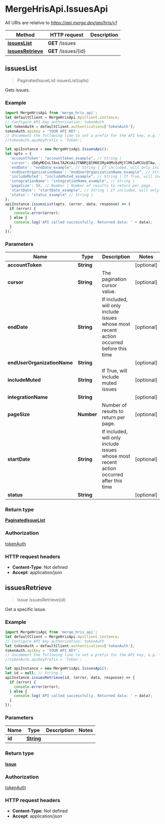 # MergeHrisApi.IssuesApi

All URIs are relative to *https://api.merge.dev/api/hris/v1*

Method | HTTP request | Description
------------- | ------------- | -------------
[**issuesList**](IssuesApi.md#issuesList) | **GET** /issues | 
[**issuesRetrieve**](IssuesApi.md#issuesRetrieve) | **GET** /issues/{id} | 



## issuesList

> PaginatedIssueList issuesList(opts)



Gets issues.

### Example

```javascript
import MergeHrisApi from 'merge_hris_api';
let defaultClient = MergeHrisApi.ApiClient.instance;
// Configure API key authorization: tokenAuth
let tokenAuth = defaultClient.authentications['tokenAuth'];
tokenAuth.apiKey = 'YOUR API KEY';
// Uncomment the following line to set a prefix for the API key, e.g. "Token" (defaults to null)
//tokenAuth.apiKeyPrefix = 'Token';

let apiInstance = new MergeHrisApi.IssuesApi();
let opts = {
  'accountToken': "accountToken_example", // String | 
  'cursor': cD0yMDIxLTAxLTA2KzAzJTNBMjQlM0E1My40MzQzMjYlMkIwMCUzQTAw, // String | The pagination cursor value.
  'endDate': "endDate_example", // String | If included, will only include issues whose most recent action occurred before this time
  'endUserOrganizationName': "endUserOrganizationName_example", // String | 
  'includeMuted': "includeMuted_example", // String | If True, will include muted issues
  'integrationName': "integrationName_example", // String | 
  'pageSize': 56, // Number | Number of results to return per page.
  'startDate': "startDate_example", // String | If included, will only include issues whose most recent action occurred after this time
  'status': "status_example" // String | 
};
apiInstance.issuesList(opts, (error, data, response) => {
  if (error) {
    console.error(error);
  } else {
    console.log('API called successfully. Returned data: ' + data);
  }
});
```

### Parameters


Name | Type | Description  | Notes
------------- | ------------- | ------------- | -------------
 **accountToken** | **String**|  | [optional] 
 **cursor** | **String**| The pagination cursor value. | [optional] 
 **endDate** | **String**| If included, will only include issues whose most recent action occurred before this time | [optional] 
 **endUserOrganizationName** | **String**|  | [optional] 
 **includeMuted** | **String**| If True, will include muted issues | [optional] 
 **integrationName** | **String**|  | [optional] 
 **pageSize** | **Number**| Number of results to return per page. | [optional] 
 **startDate** | **String**| If included, will only include issues whose most recent action occurred after this time | [optional] 
 **status** | **String**|  | [optional] 

### Return type

[**PaginatedIssueList**](PaginatedIssueList.md)

### Authorization

[tokenAuth](../README.md#tokenAuth)

### HTTP request headers

- **Content-Type**: Not defined
- **Accept**: application/json


## issuesRetrieve

> Issue issuesRetrieve(id)



Get a specific issue.

### Example

```javascript
import MergeHrisApi from 'merge_hris_api';
let defaultClient = MergeHrisApi.ApiClient.instance;
// Configure API key authorization: tokenAuth
let tokenAuth = defaultClient.authentications['tokenAuth'];
tokenAuth.apiKey = 'YOUR API KEY';
// Uncomment the following line to set a prefix for the API key, e.g. "Token" (defaults to null)
//tokenAuth.apiKeyPrefix = 'Token';

let apiInstance = new MergeHrisApi.IssuesApi();
let id = null; // String | 
apiInstance.issuesRetrieve(id, (error, data, response) => {
  if (error) {
    console.error(error);
  } else {
    console.log('API called successfully. Returned data: ' + data);
  }
});
```

### Parameters


Name | Type | Description  | Notes
------------- | ------------- | ------------- | -------------
 **id** | [**String**](.md)|  | 

### Return type

[**Issue**](Issue.md)

### Authorization

[tokenAuth](../README.md#tokenAuth)

### HTTP request headers

- **Content-Type**: Not defined
- **Accept**: application/json

